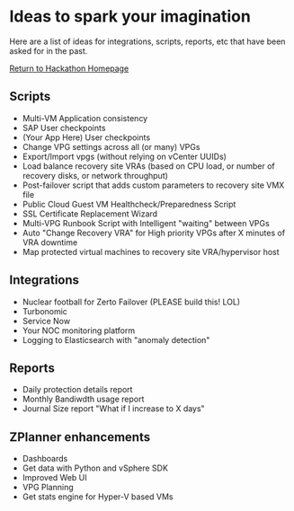 # Ideas to spark your imagination

Here are a list of ideas for integrations, scripts, reports, etc that have been asked for in the past.

[Return to Hackathon Homepage](https://github.com/recklessop/hackathon)

## Scripts
- Multi-VM Application consistency
- SAP User checkpoints
- (Your App Here) User checkpoints
- Change VPG settings across all (or many) VPGs
- Export/Import vpgs (without relying on vCenter UUIDs)
- Load balance recovery site VRAs (based on CPU load, or number of recovery disks, or network throughput)
- Post-failover script that adds custom parameters to recovery site VMX file
- Public Cloud Guest VM Healthcheck/Preparedness Script
- SSL Certificate Replacement Wizard
- Multi-VPG Runbook Script with Intelligent "waiting" between VPGs
- Auto "Change Recovery VRA" for High priority VPGs after X minutes of VRA downtime
- Map protected virtual machines to recovery site VRA/hypervisor host

## Integrations
- Nuclear football for Zerto Failover (PLEASE build this! LOL)
- Turbonomic
- Service Now
- Your NOC monitoring platform
- Logging to Elasticsearch with "anomaly detection"

## Reports
- Daily protection details report
- Monthly Bandiwdth usage report
- Journal Size report "What if I increase to X days"

## ZPlanner enhancements
- Dashboards
- Get data with Python and vSphere SDK
- Improved Web UI
- VPG Planning
- Get stats engine for Hyper-V based VMs
